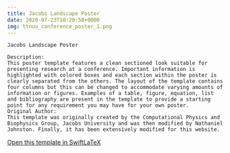 ```yaml
---
title: Jacobs Landscape Poster
date: 2020-07-23T10:20:58+0000
img: ttnuu_conference_poster_1.png
---
```

```
Jacobs Landscape Poster

Description:
This poster template features a clean sectioned look suitable for presenting research at a conference. Important information is highlighted with colored boxes and each section within the poster is clearly separated from the others. The layout of the template contains four columns but this can be changed to accommodate varying amounts of information or figures. Examples of a table, figure, equation, list and bibliography are present in the template to provide a starting point for any requirement you may have for your own poster.
Original Author:
This template was originally created by the Computational Physics and Biophysics Group, Jacobs University and was then modified by Nathaniel Johnston. Finally, it has been extensively modified for this website.
```
[Open this template in SwiftLaTeX](https://www.swiftlatex.com/project.html?import=https://swiftlatex.github.io/LaTeXBoilerPlate/zips/jxfsr_conference_poster_1.zip)
